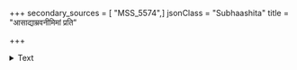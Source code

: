 +++
secondary_sources = [ "MSS_5574",]
jsonClass = "Subhaashita"
title = "आसाद्याम्रवनीमिमां प्रति"

+++

<details><summary>Text</summary>

आसाद्याम्रवनीमिमां प्रति नवामास्वाद्य तन्मञ्जरीं मैवं पञ्चममञ्च नन्दनवनभ्रान्त्या तया कोकिल।  
एषा वायसमण्डली घनशिरःशूलाहतिव्याकुला कुध्वानैर्बधिरीकरिष्यति वृथा श्रोत्राणि सत्पत्रिणाम्॥
</details>
